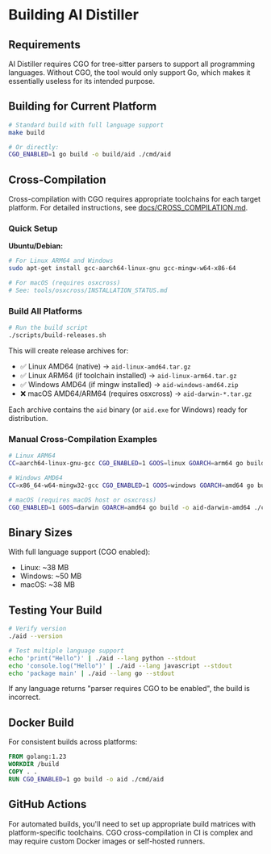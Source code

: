 # Building AI Distiller

## Requirements

AI Distiller requires CGO for tree-sitter parsers to support all programming languages. Without CGO, the tool would only support Go, which makes it essentially useless for its intended purpose.

## Building for Current Platform

```bash
# Standard build with full language support
make build

# Or directly:
CGO_ENABLED=1 go build -o build/aid ./cmd/aid
```

## Cross-Compilation

Cross-compilation with CGO requires appropriate toolchains for each target platform. For detailed instructions, see [docs/CROSS_COMPILATION.md](docs/CROSS_COMPILATION.md).

### Quick Setup

**Ubuntu/Debian:**
```bash
# For Linux ARM64 and Windows
sudo apt-get install gcc-aarch64-linux-gnu gcc-mingw-w64-x86-64

# For macOS (requires osxcross)
# See: tools/osxcross/INSTALLATION_STATUS.md
```

### Build All Platforms

```bash
# Run the build script
./scripts/build-releases.sh
```

This will create release archives for:
- ✅ Linux AMD64 (native) → `aid-linux-amd64.tar.gz`
- ✅ Linux ARM64 (if toolchain installed) → `aid-linux-arm64.tar.gz`
- ✅ Windows AMD64 (if mingw installed) → `aid-windows-amd64.zip`
- ❌ macOS AMD64/ARM64 (requires osxcross) → `aid-darwin-*.tar.gz`

Each archive contains the `aid` binary (or `aid.exe` for Windows) ready for distribution.

### Manual Cross-Compilation Examples

```bash
# Linux ARM64
CC=aarch64-linux-gnu-gcc CGO_ENABLED=1 GOOS=linux GOARCH=arm64 go build -o aid-linux-arm64 ./cmd/aid

# Windows AMD64
CC=x86_64-w64-mingw32-gcc CGO_ENABLED=1 GOOS=windows GOARCH=amd64 go build -o aid-windows-amd64.exe ./cmd/aid

# macOS (requires macOS host or osxcross)
CGO_ENABLED=1 GOOS=darwin GOARCH=amd64 go build -o aid-darwin-amd64 ./cmd/aid
```

## Binary Sizes

With full language support (CGO enabled):
- Linux: ~38 MB
- Windows: ~50 MB
- macOS: ~38 MB

## Testing Your Build

```bash
# Verify version
./aid --version

# Test multiple language support
echo 'print("Hello")' | ./aid --lang python --stdout
echo 'console.log("Hello")' | ./aid --lang javascript --stdout
echo 'package main' | ./aid --lang go --stdout
```

If any language returns "parser requires CGO to be enabled", the build is incorrect.

## Docker Build

For consistent builds across platforms:

```dockerfile
FROM golang:1.23
WORKDIR /build
COPY . .
RUN CGO_ENABLED=1 go build -o aid ./cmd/aid
```

## GitHub Actions

For automated builds, you'll need to set up appropriate build matrices with platform-specific toolchains. CGO cross-compilation in CI is complex and may require custom Docker images or self-hosted runners.